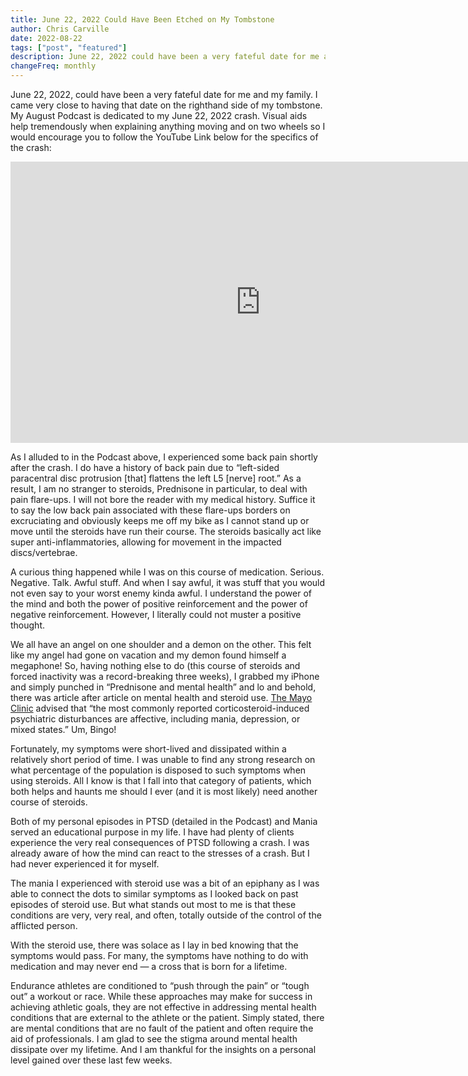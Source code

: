 ```yaml
---
title: June 22, 2022 Could Have Been Etched on My Tombstone
author: Chris Carville
date: 2022-08-22
tags: ["post", "featured"]
description: June 22, 2022 could have been a very fateful date for me and my family. I came very close to having that date on the righthand side of my tombstone. My August Podcast is dedicated to my crash. Visual aids help tremendously when explaining anything moving and on two wheels so I would encourage you to follow the YouTube link for the specifics of the crash.
changeFreq: monthly
---
```


<p>June 22, 2022, could have been a very fateful date for me and my family. I came very close to having that date on the righthand side of my tombstone. My August Podcast is dedicated to my June 22, 2022 crash. Visual aids help tremendously when explaining anything moving and on two wheels so I would encourage you to follow the YouTube Link below for the specifics of the crash:</p>

 <div class="media-youtube flow">
	<iframe width="800" height="450" src="https://www.youtube.com/embed/qwWMW1fRs4c?si=p58ZOtGG6umj1pn-" title="YouTube video player" frameborder="0" allow="accelerometer; autoplay; clipboard-write; encrypted-media; gyroscope; picture-in-picture; web-share" referrerpolicy="strict-origin-when-cross-origin" allowfullscreen></iframe>
</div>

<p>As I alluded to in the Podcast above, I experienced some back pain shortly after the crash. I do have a history of back pain due to &ldquo;left-sided paracentral disc protrusion [that] flattens the left L5 [nerve] root.&rdquo;  As a result, I am no stranger to steroids, Prednisone in particular, to deal with pain flare-ups. I will not bore the reader with my medical history. Suffice it to say the low back pain associated with these flare-ups borders on excruciating and obviously keeps me off my bike as I cannot stand up or move until the steroids have run their course. The steroids basically act like super anti-inflammatories, allowing for movement in the impacted discs/vertebrae.</p>

<p>A curious thing happened while I was on this course of medication. Serious. Negative. Talk. Awful stuff. And when I say awful, it was stuff that you would not even say to your worst enemy kinda awful. I understand the power of the mind and both the power of positive reinforcement and the power of negative reinforcement. However, I literally could not muster a positive thought.</p>

<p>We all have an angel on one shoulder and a demon on the other. This felt like my angel had gone on vacation and my demon found himself a megaphone!  So, having nothing else to do (this course of steroids and forced inactivity was a record-breaking three weeks), I grabbed my iPhone and simply punched in &ldquo;Prednisone and mental health&rdquo; and lo and behold, there was article after article on mental health and steroid use. <a href="https://www.mayoclinicproceedings.org/article/S0025-6196(11)61160-9/fulltext">The Mayo Clinic</a> advised that &ldquo;the most commonly reported corticosteroid-induced psychiatric disturbances are affective, including mania, depression, or mixed states.&rdquo; Um, Bingo!</p>

<p>Fortunately, my symptoms were short-lived and dissipated within a relatively short period of time. I was unable to find any strong research on what percentage of the population is disposed to such symptoms when using steroids. All I know is that I fall into that category of patients, which both helps and haunts me should I ever (and it is most likely) need another course of steroids.</p>

<p>Both of my personal episodes in PTSD (detailed in the Podcast) and Mania served an educational purpose in my life. I have had plenty of clients experience the very real consequences of PTSD following a crash. I was already aware of how the mind can react to the stresses of a crash. But I had never experienced it for myself.</p>

<p>The mania I experienced with steroid use was a bit of an epiphany as I was able to connect the dots to similar symptoms as I looked back on past episodes of steroid use. But what stands out most to me is that these conditions are very, very real, and often, totally outside of the control of the afflicted person.</p>

<p>With the steroid use, there was solace as I lay in bed knowing that the symptoms would pass. For many, the symptoms have nothing to do with medication and may never end &mdash; a cross that is born for a lifetime.</p>

<p>Endurance athletes are conditioned to &ldquo;push through the pain&rdquo; or &ldquo;tough out&rdquo; a workout or race. While these approaches may make for success in achieving athletic goals, they are not effective in addressing mental health conditions that are external to the athlete or the patient. Simply stated, there are mental conditions that are no fault of the patient and often require the aid of professionals. I am glad to see the stigma around mental health dissipate over my lifetime. And I am thankful for the insights on a personal level gained over these last few weeks.</p>